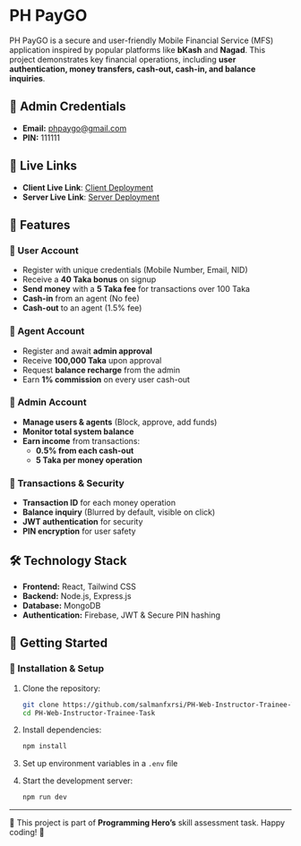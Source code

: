 # PH PayGO

PH PayGO is a secure and user-friendly Mobile Financial Service (MFS) application inspired by popular platforms like **bKash** and **Nagad**. This project demonstrates key financial operations, including **user authentication, money transfers, cash-out, cash-in, and balance inquiries**.

## 🔑 Admin Credentials

- **Email:** phpaygo@gmail.com
- **PIN:** 111111

## 🚀 Live Links

- **Client Live Link**: [Client Deployment](#)
- **Server Live Link**: [Server Deployment](https://phpaygo.vercel.app/)

## 🌟 Features

### 🔹 User Account

- Register with unique credentials (Mobile Number, Email, NID)
- Receive a **40 Taka bonus** on signup
- **Send money** with a **5 Taka fee** for transactions over 100 Taka
- **Cash-in** from an agent (No fee)
- **Cash-out** to an agent (1.5% fee)

### 🔹 Agent Account

- Register and await **admin approval**
- Receive **100,000 Taka** upon approval
- Request **balance recharge** from the admin
- Earn **1% commission** on every user cash-out

### 🔹 Admin Account

- **Manage users & agents** (Block, approve, add funds)
- **Monitor total system balance**
- **Earn income** from transactions:
  - **0.5% from each cash-out**
  - **5 Taka per money operation**

### 🔹 Transactions & Security

- **Transaction ID** for each money operation
- **Balance inquiry** (Blurred by default, visible on click)
- **JWT authentication** for security
- **PIN encryption** for user safety

## 🛠️ Technology Stack

- **Frontend:** React, Tailwind CSS
- **Backend:** Node.js, Express.js
- **Database:** MongoDB
- **Authentication:** Firebase, JWT & Secure PIN hashing

## 🚀 Getting Started

### 📌 Installation & Setup

1. Clone the repository:
   ```bash
   git clone https://github.com/salmanfxrsi/PH-Web-Instructor-Trainee-Task.git
   cd PH-Web-Instructor-Trainee-Task
   ```
2. Install dependencies:
   ```bash
   npm install
   ```
3. Set up environment variables in a `.env` file
   
4. Start the development server:
   ```bash
   npm run dev
   ```

---

🔹 This project is part of **Programming Hero’s** skill assessment task. Happy coding! 🎯
